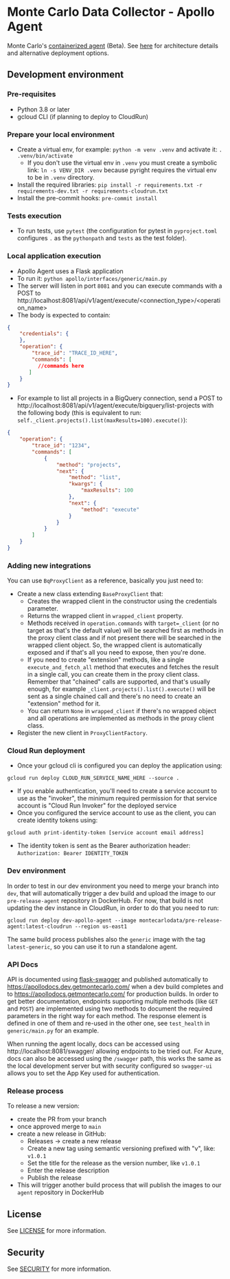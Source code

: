 # Monte Carlo Data Collector - Apollo Agent

Monte Carlo's [containerized agent](https://hub.docker.com/r/montecarlodata/agent) (Beta).
See [here](https://docs.getmontecarlo.com/docs/platform-architecture) for architecture details and alternative
deployment options.

## Development environment
### Pre-requisites
- Python 3.8 or later
- gcloud CLI (if planning to deploy to CloudRun)

### Prepare your local environment
- Create a virtual env, for example: `python -m venv .venv` and activate it: `. .venv/bin/activate`
  - If you don't use the virtual env in `.venv` you must create a symbolic link: `ln -s VENV_DIR .venv` because pyright requires the virtual env to be in `.venv` directory.
- Install the required libraries: `pip install -r requirements.txt -r requirements-dev.txt -r requirements-cloudrun.txt`
- Install the pre-commit hooks: `pre-commit install`

### Tests execution
- To run tests, use `pytest` (the configuration for pytest in `pyproject.toml` configures `.` as the `pythonpath` and `tests` as the test folder).

### Local application execution
- Apollo Agent uses a Flask application
- To run it: `python apollo/interfaces/generic/main.py`
- The server will listen in port `8081` and you can execute commands with a POST to http://localhost:8081/api/v1/agent/execute/<connection_type>/<operation_name>
- The body is expected to contain:
```json
{
    "credentials": {
    },
    "operation": {
        "trace_id": "TRACE_ID_HERE",
        "commands": [
          //commands here
       ]
    }
}
```
- For example to list all projects in a BigQuery connection, send a POST to http://localhost:8081/api/v1/agent/execute/bigquery/list-projects with the following body (this is equivalent to run: `self._client.projects().list(maxResults=100).execute()`):
```json
{
    "operation": {
        "trace_id": "1234",
        "commands": [
            {
                "method": "projects",
                "next": {
                    "method": "list",
                    "kwargs": {
                        "maxResults": 100
                    },
                    "next": {
                        "method": "execute"
                    }
                }
            }
        ]
    }
}
```

### Adding new integrations
You can use `BqProxyClient` as a reference, basically you just need to:
- Create a new class extending `BaseProxyClient` that:
  - Creates the wrapped client in the constructor using the credentials parameter.
  - Returns the wrapped client in `wrapped_client` property. 
  - Methods received in `operation.commands` with `target=_client` (or no target as that's the default value) will be 
    searched first as methods in the proxy client class and if not present there will be searched in the 
    wrapped client object. So, the wrapped client is automatically exposed and if that's all you need to expose, then 
    you're done.
  - If you need to create "extension" methods, like a single `execute_and_fetch_all` method that executes and fetches
    the result in a single call, you can create them in the proxy client class. Remember that "chained" calls are supported,
    and that's usually enough, for example `_client.projects().list().execute()` will be sent as a single chained call
    and there's no need to create an "extension" method for it.
  - You can return `None` in `wrapped_client` if there's no wrapped object and all operations are implemented as 
    methods in the proxy client 
    class.
- Register the new client in `ProxyClientFactory`.

### Cloud Run deployment
- Once your gcloud cli is configured you can deploy the application using:
```shell
gcloud run deploy CLOUD_RUN_SERVICE_NAME_HERE --source .
```
- If you enable authentication, you'll need to create a service account to use as the "invoker", the minimum required permission for that service account is "Cloud Run Invoker" for the deployed service
- Once you configured the service account to use as the client, you can create identity tokens using:
```shell
gcloud auth print-identity-token [service account email address]
```
- The identity token is sent as the Bearer authorization header: `Authorization: Bearer IDENTITY_TOKEN`

### Dev environment
In order to test in our dev environment you need to merge your branch into `dev`, that will automatically trigger a 
dev build and upload the image to our `pre-release-agent` repository in DockerHub.
For now, that build is not updating the dev instance in CloudRun, in order to do that you need to run:
```shell
gcloud run deploy dev-apollo-agent --image montecarlodata/pre-release-agent:latest-cloudrun --region us-east1
```
The same build process publishes also the `generic` image with the tag `latest-generic`, so you can use it to run a
standalone agent.

### API Docs
API is documented using [flask-swagger](https://github.com/getsling/flask-swagger) and published automatically to
https://apollodocs.dev.getmontecarlo.com/ when a dev build completes and to https://apollodocs.getmontecarlo.com/ 
for production builds.
In order to get better documentation, endpoints supporting multiple methods (like `GET` and `POST`) are 
implemented using two methods to document the required parameters in the right way for each method. 
The response element is defined in one of them and re-used in the other one, see `test_health` 
in `generic/main.py` for an example.

When running the agent locally, docs can be accessed using http://localhost:8081/swagger/ allowing endpoints to
be tried out.
For Azure, docs can also be accessed using the `/swagger` path, this works the same as the local development
server but with security configured so `swagger-ui` allows you to set the App Key used for authentication.

### Release process
To release a new version:
- create the PR from your branch
- once approved merge to `main`
- create a new release in GitHub: 
  - Releases -> create a new release
  - Create a new tag using semantic versioning prefixed with "v", like: `v1.0.1`
  - Set the title for the release as the version number, like `v1.0.1`
  - Enter the release description 
  - Publish the release
- This will trigger another build process that will publish the images to our `agent` repository in DockerHub

## License

See [LICENSE](https://github.com/monte-carlo-data/apollo-agent/blob/main/LICENSE.md) for more information.

## Security

See [SECURITY](https://github.com/monte-carlo-data/apollo-agent/blob/main/SECURITY.md) for more information.
